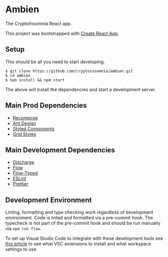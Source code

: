 # Ambien

The CryptoInsomnia React app.

This project was bootstrapped with [Create React App](https://github.com/facebookincubator/create-react-app).

## Setup

This should be all you need to start developing.

```
$ git clone https://github.com/cryptoinsomnia/ambien.git
$ cd ambien
$ npm install && npm start
```

The above will install the dependencies and start a development server.

## Main Prod Dependencies

* [Recompose](https://github.com/acdlite/recompose)
* [Ant Design](https://github.com/ant-design/ant-design)
* [Styled Components](https://github.com/styled-components/styled-components)
* [Grid Styles](https://github.com/jxnblk/grid-styled)

## Main Development Dependencies

* [Discharge](https://github.com/brandonweiss/discharge)
* [Flow](https://flow.org/)
* [Flow-Typed](https://github.com/flowtype/flow-typed)
* [ESLint](https://github.com/eslint/eslint)
* [Prettier](https://github.com/prettier/prettier)

## Development Environment

Linting, formatting and type checking work regardless of development environment. Code is linted and formatted via a pre-commit hook. The typecheck is not part of the pre-commit hook and should be run manually via `npm run flow`.

To set up Visual Studio Code to integrate with these development tools see [this article](https://hackernoon.com/configure-eslint-prettier-and-flow-in-vs-code-for-react-development-c9d95db07213) to see what VSC extensions to install and what workspace settings to use.
